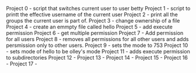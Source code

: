 Project 0 - script that switches current user to user betty
Project 1 - script to printt the effective username of the current user
Project 2 - print all the groups the current user is part of.
Project 3 - change ownership of a file
Project 4 - create an emmpty file called hello
Project 5 - add execute permission
Project 6 - get multiple permission
Project 7 - Add permission for all users
Project 8 - removes all permissions for all other users and adds persmission only to other users.
Project 9 - sets the mode to 753
Project 10 - sets mode of hello to be olley's mode
Project 11 - adds execute permission to subdirectories
Project 12 -
Project 13 -
Project 14 -
Project 15 -
Project 16 -
Project 17 - 